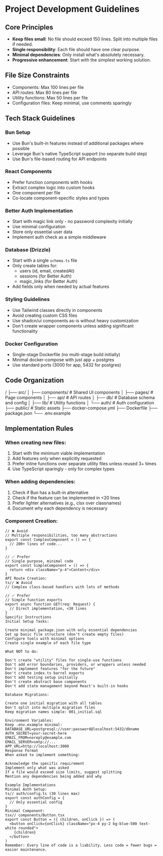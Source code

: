 # Project Development Guidelines

## Core Principles
- **Keep files small**: No file should exceed 150 lines. Split into multiple files if needed.
- **Single responsibility**: Each file should have one clear purpose.
- **Minimal dependencies**: Only install what's absolutely necessary.
- **Progressive enhancement**: Start with the simplest working solution.

## File Size Constraints
- Components: Max 100 lines per file
- API routes: Max 80 lines per file
- Utility functions: Max 50 lines per file
- Configuration files: Keep minimal, use comments sparingly

## Tech Stack Guidelines

### Bun Setup
- Use Bun's built-in features instead of additional packages where possible
- Leverage Bun's native TypeScript support (no separate build step)
- Use Bun's file-based routing for API endpoints

### React Components
- Prefer function components with hooks
- Extract complex logic into custom hooks
- One component per file
- Co-locate component-specific styles and types

### Better Auth Implementation
- Start with magic link only - no password complexity initially
- Use minimal configuration
- Store only essential user data
- Implement auth check as a simple middleware

### Database (Drizzle)
- Start with a single `schema.ts` file
- Only create tables for:
  - users (id, email, createdAt)
  - sessions (for Better Auth)
  - magic_links (for Better Auth)
- Add fields only when needed by actual features

### Styling Guidelines
- Use Tailwind classes directly in components
- Avoid creating custom CSS files
- Use shadcn/ui components as-is without heavy customization
- Don't create wrapper components unless adding significant functionality

### Docker Configuration
- Single-stage Dockerfile (no multi-stage build initially)
- Minimal docker-compose with just app + postgres
- Use standard ports (3000 for app, 5432 for postgres)

## Code Organization
/
├── src/
│   ├── components/     # Shared UI components
│   ├── pages/         # Page components
│   ├── api/           # API routes
│   ├── db/            # Database schema and config
│   ├── lib/           # Utility functions
│   └── auth/          # Auth configuration
├── public/            # Static assets
├── docker-compose.yml
├── Dockerfile
├── package.json
└── .env.example

## Implementation Rules

### When creating new files:
1. Start with the minimum viable implementation
2. Add features only when explicitly requested
3. Prefer inline functions over separate utility files unless reused 3+ times
4. Use TypeScript sparingly - only for complex types

### When adding dependencies:
1. Check if Bun has a built-in alternative
2. Check if the feature can be implemented in <20 lines
3. Prefer lighter alternatives (e.g., clsx over classnames)
4. Document why each dependency is necessary

### Component Creation:
```tsx
// ❌ Avoid
// Multiple responsibilities, too many abstractions
export const ComplexComponent = () => {
  // 200+ lines of code...
}

// ✅ Prefer
// Single purpose, minimal code
export const SimpleComponent = () => {
  return <div className="p-4">Content</div>
}
API Route Creation:
ts// ❌ Avoid
// Complex class-based handlers with lots of methods

// ✅ Prefer
// Simple function exports
export async function GET(req: Request) {
  // Direct implementation, <30 lines
}
Specific Instructions
Initial Setup Tasks:

Create minimal package.json with only essential dependencies
Set up basic file structure (don't create empty files)
Configure tools with minimal options
Create single example of each file type

What NOT to do:

Don't create "utility" files for single-use functions
Don't add error boundaries, providers, or wrappers unless needed
Don't implement features "for the future"
Don't create index.ts barrel exports
Don't add testing setup initially
Don't create abstract base components
Don't add state management beyond React's built-in hooks

Database Migrations:

Create one initial migration with all tables
Don't split into multiple migration files
Keep migration names simple: 001_initial.sql

Environment Variables:
Keep .env.example minimal:
DATABASE_URL=postgresql://user:password@localhost:5432/dbname
AUTH_SECRET=your-secret-here
EMAIL_FROM=noreply@example.com
EMAIL_SERVER=smtp://...
APP_URL=http://localhost:3000
Response Format
When asked to implement something:

Acknowledge the specific requirement
Implement only what was asked
If a file would exceed size limits, suggest splitting
Mention any dependencies being added and why

Example Implementations
Minimal Auth Setup:
ts// auth/config.ts (30 lines max)
export const authConfig = {
  // Only essential config
}
Minimal Component:
tsx// components/Button.tsx
export const Button = ({ children, onClick }) => (
  <button onClick={onClick} className="px-4 py-2 bg-blue-500 text-white rounded">
    {children}
  </button>
)
Remember: Every line of code is a liability. Less code = fewer bugs = easier maintenance.
